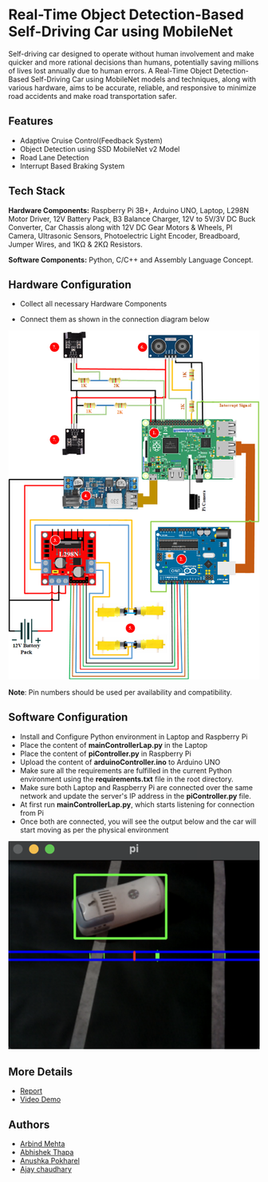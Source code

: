 
# Real-Time Object Detection-Based Self-Driving Car using MobileNet

Self-driving car designed to operate without human involvement and make quicker and more rational decisions than humans, potentially saving millions of lives lost annually due to human errors. A Real-Time Object Detection-Based Self-Driving Car using MobileNet models and techniques, along with various hardware, aims to be accurate, reliable, and responsive to minimize road accidents and make road transportation safer.


## Features

- Adaptive Cruise Control(Feedback System)
- Object Detection using SSD MobileNet v2 Model
- Road Lane Detection
- Interrupt Based Braking System

## Tech Stack

**Hardware Components:** Raspberry Pi 3B+, Arduino UNO, Laptop, L298N Motor Driver, 12V Battery Pack, B3 Balance Charger, 12V to 5V/3V DC Buck Converter, Car Chassis along with 12V DC Gear Motors & Wheels, PI Camera, Ultrasonic Sensors, Photoelectric Light Encoder, Breadboard, Jumper Wires, and 1KΩ & 2KΩ Resistors.

**Software Components:** Python, C/C++ and Assembly Language Concept.

## Hardware Configuration

- Collect all necessary Hardware Components

- Connect them as shown in the connection diagram below

![Connection Diagram](https://raw.githubusercontent.com/Arbind15/ReadmeStuffs/main/connn.png)

**Note**: Pin numbers should be used per availability and compatibility.

## Software Configuration

- Install and Configure Python environment in Laptop and Raspberry Pi
- Place the content of **mainControllerLap.py** in the Laptop
- Place the content of **piController.py** in Raspberry Pi
- Upload the content of **arduinoController.ino** to Arduino UNO
- Make sure all the requirements are fulfilled in the current Python environment using the **requirements.txt** file in the root directory.
- Make sure both Laptop and Raspberry Pi are connected over the same network and update the server's IP address in the **piController.py** file.
- At first run **mainControllerLap.py**, which starts listening for connection from Pi
- Once both are connected, you will see the output below and the car will start moving as per the physical environment

![Output](https://raw.githubusercontent.com/Arbind15/ReadmeStuffs/main/out.png)

## More Details
- [Report](https://drive.google.com/file/d/1nrlYSRgAwBTSz5askrugsIx8VmMzlTiD/view?usp=sharing)
- [Video Demo](https://youtu.be/FKGEGob4apk)

## Authors

- [Arbind Mehta](https://github.com/Arbind15)
- [Abhishek Thapa](https://github.com/Abhishek004-thapa)
- [Anushka Pokharel](https://github.com/Anushka-pokharel)
- [Ajay chaudhary](https://github.com/Azay961)
